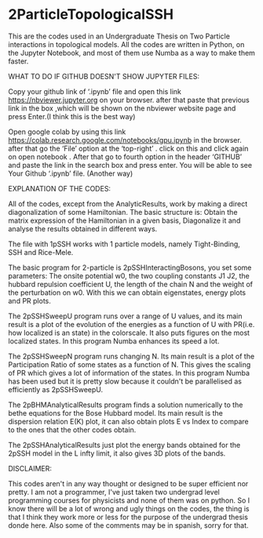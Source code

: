 # 2ParticleTopologicalSSH
This are the codes used in an Undergraduate Thesis on Two Particle interactions in topological models.
All the codes are written in Python, on the Jupyter Notebook, and most of them use Numba as a way to make them faster.

WHAT TO DO IF GITHUB DOESN'T SHOW JUPYTER FILES:

Copy your github link of ‘.ipynb’ file and open this link https://nbviewer.jupyter.org on your browser. after that paste that previous link in the box ,which will be shown on the nbviewer website page and press Enter.(I think this is the best way)

Open google colab by using this link https://colab.research.google.com/notebooks/gpu.ipynb in the browser. after that go the ‘File’ option at the ‘top-right’ . click on this and click again on open notebook . After that go to fourth option in the header ‘GITHUB’ and paste the link in the search box and press enter. You will be able to see Your Github ‘.ipynb’ file. (Another way)


EXPLANATION OF THE CODES:

All of the codes, except from the AnalyticResults, work by making a direct diagonalization of some Hamiltonian. The basic structure is: Obtain the matrix expression of the Hamiltonian in a given basis, Diagonalize it and analyse the results obtained in different ways.

The file with 1pSSH works with 1 particle models, namely Tight-Binding, SSH and Rice-Mele.

The basic program for 2-particle is 2pSSHInteractingBosons, you set some parameters: The onsite potential w0, the two coupling constants J1 J2, the hubbard repulsion coefficient U, the length of the chain N and the weight of the perturbation on w0. With this we can obtain eigenstates, energy plots and PR plots.

The 2pSSHSweepU program runs over a range of U values, and its main result is a plot of the evolution of the energies as a function of U with PR(i.e. how localized is an state) in the colorscale. It also puts figures on the most localized states. In this program Numba enhances its speed a lot.

The 2pSSHSweepN program runs changing N. Its main result is a plot of the Participation Ratio of some states as a function of N. This gives the scaling of PR which gives a lot of information of the states. In this program Numba has been used but it is pretty slow because it couldn't be parallelised as efficiently as 2pSSHSweepU.

The 2pBHMAnalyticalResults program finds a solution numerically to the bethe equations for the Bose Hubbard model. Its main result is the dispersion relation E(K) plot, it can also obtain plots E vs Index to compare to the ones that the other codes obtain.

The 2pSSHAnalyticalResults just plot the energy bands obtained for the 2pSSH model in the L infty limit, it also gives 3D plots of the bands.


DISCLAIMER:

This codes aren't in any way thought or designed to be super efficient nor pretty. I am not a programmer, I've just taken two undergrad level programming courses for physicists and none of them was on python. So I know there will be a lot of wrong and ugly things on the codes, the thing is that I think they work more or less for the purpose of the undergrad thesis donde here. Also some of the comments may be in spanish, sorry for that.
